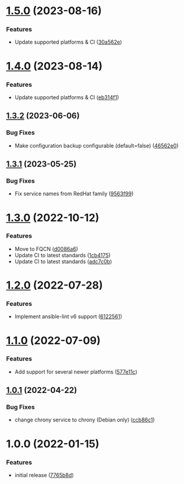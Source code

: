# [1.5.0](https://github.com/de-it-krachten/ansible-role-chrony/compare/v1.4.0...v1.5.0) (2023-08-16)


### Features

* Update supported platforms & CI ([30a562e](https://github.com/de-it-krachten/ansible-role-chrony/commit/30a562ebc4fca8b4942ce29772e58d276311ae4a))

# [1.4.0](https://github.com/de-it-krachten/ansible-role-chrony/compare/v1.3.2...v1.4.0) (2023-08-14)


### Features

* Update supported platforms & CI ([eb314f1](https://github.com/de-it-krachten/ansible-role-chrony/commit/eb314f1fb171c66c375dcaf4af6b7d3a4d207d5c))

## [1.3.2](https://github.com/de-it-krachten/ansible-role-chrony/compare/v1.3.1...v1.3.2) (2023-06-06)


### Bug Fixes

* Make configuration backup configurable (default=false) ([46562e0](https://github.com/de-it-krachten/ansible-role-chrony/commit/46562e0e7c46fb9647c0e40b131f818726054d35))

## [1.3.1](https://github.com/de-it-krachten/ansible-role-chrony/compare/v1.3.0...v1.3.1) (2023-05-25)


### Bug Fixes

* Fix service names from RedHat family ([9563f99](https://github.com/de-it-krachten/ansible-role-chrony/commit/9563f9902257f6e568cd410e9cd373338cd59502))

# [1.3.0](https://github.com/de-it-krachten/ansible-role-chrony/compare/v1.2.0...v1.3.0) (2022-10-12)


### Features

* Move to FQCN ([d0086a6](https://github.com/de-it-krachten/ansible-role-chrony/commit/d0086a6e2a72945354287d08bf0ca1e6c40e23b6))
* Update CI to latest standards ([1cb4175](https://github.com/de-it-krachten/ansible-role-chrony/commit/1cb41751b342a61875cfe3a1b2f6209aa87e4a9b))
* Update CI to latest standards ([adc7c0b](https://github.com/de-it-krachten/ansible-role-chrony/commit/adc7c0b90bdc9f3c1ccab3b7cae52ba6e25d940c))

# [1.2.0](https://github.com/de-it-krachten/ansible-role-chrony/compare/v1.1.0...v1.2.0) (2022-07-28)


### Features

* Implement ansible-lint v6 support ([6122561](https://github.com/de-it-krachten/ansible-role-chrony/commit/61225613e3c886a5e3aadfd08016a9bb08f7ddc6))

# [1.1.0](https://github.com/de-it-krachten/ansible-role-chrony/compare/v1.0.1...v1.1.0) (2022-07-09)


### Features

* Add support for several newer platforms ([577e11c](https://github.com/de-it-krachten/ansible-role-chrony/commit/577e11ccd4f963d66f922b471e79841bed083d85))

## [1.0.1](https://github.com/de-it-krachten/ansible-role-chrony/compare/v1.0.0...v1.0.1) (2022-04-22)


### Bug Fixes

* change chrony service to chrony (Debian only) ([ccb86c1](https://github.com/de-it-krachten/ansible-role-chrony/commit/ccb86c193c5598e2859c36855ec6cd35f53527ec))

# 1.0.0 (2022-01-15)


### Features

* initial release ([7765b8d](https://github.com/de-it-krachten/ansible-role-chrony/commit/7765b8da58b7246dec452f92d8d4a5153e7d57ef))
